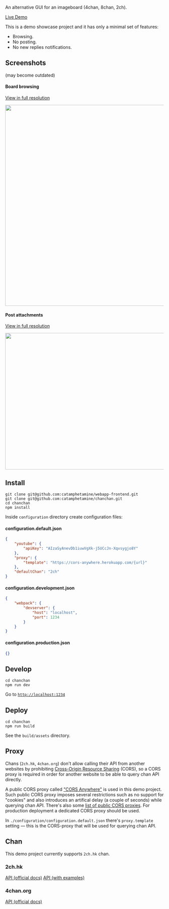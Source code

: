 An alternative GUI for an imageboard (4chan, 8chan, 2ch).

[Live Demo](https://catamphetamine.github.io/chanchan/)

This is a demo showcase project and it has only a minimal set of features:

  * Browsing.
  * No posting.
  * No new replies notifications.

## Screenshots

(may become outdated)

#### Board browsing

[View in full resolution](https://raw.githubusercontent.com/catamphetamine/chanchan/master/docs/images/screenshot-3605x2880.png)

<img src="https://raw.githubusercontent.com/catamphetamine/chanchan/master/docs/images/screenshot-1024x818.png" width="800" height="639"/>

#### Post attachments

[View in full resolution](https://raw.githubusercontent.com/catamphetamine/chanchan/master/docs/images/screenshot-slideshow-3602x1952.png)

<img src="https://raw.githubusercontent.com/catamphetamine/chanchan/master/docs/images/screenshot-slideshow-1024x555.png" width="800" height="434"/>

## Install

```
git clone git@github.com:catamphetamine/webapp-frontend.git
git clone git@github.com:catamphetamine/chanchan.git
cd chanchan
npm install
```

Inside `configuration` directory create configuration files:

#### configuration.default.json

```json
{
	"youtube": {
		"apiKey": "AIzaSyAnevDb1iuwVgXk-j5UCcJn-Xqvsygjo8Y"
	},
	"proxy": {
		"template": "https://cors-anywhere.herokuapp.com/{url}"
	},
	"defaultChan": "2ch"
}
```

#### configuration.development.json

```json
{
	"webpack": {
		"devserver": {
			"host": "localhost",
			"port": 1234
		}
	}
}
```

#### configuration.production.json

```json
{}
```

## Develop

```
cd chanchan
npm run dev
```

Go to [`http://localhost:1234`](http://localhost:1234)

## Deploy

```
cd chanchan
npm run build
```

See the `build/assets` directory.

## Proxy

Chans (`2ch.hk`, `4chan.org`) don't allow calling their API from another websites by prohibiting [Cross-Origin Resource Sharing](https://en.wikipedia.org/wiki/Cross-origin_resource_sharing) (CORS), so a CORS proxy is required in order for another website to be able to query chan API directly.

A public CORS proxy called ["CORS Anywhere"](https://cors-anywhere.herokuapp.com/) is used in this demo project. Such public CORS proxy imposes several restrictions such as no support for "cookies" and also introduces an artifical delay (a couple of seconds) while querying chan API. There's also some [list of public CORS proxies](https://gist.github.com/jimmywarting/ac1be6ea0297c16c477e17f8fbe51347). For production deployment a dedicated CORS proxy should be used.

In `./configuration/configuration.default.json` there's `proxy.template` setting — this is the CORS-proxy that will be used for querying chan API.

## Chan

This demo project currently supports `2ch.hk` chan.

<!-- and `4chan.org` chans.-->

### 2ch.hk

[API (official docs)](https://2ch.hk/api/)
[API (with examples)](https://github.com/catamphetamine/chanchan/blob/master/docs/2ch.hk/API.md)

### 4chan.org

[API (official docs)](https://github.com/4chan/4chan-API)

